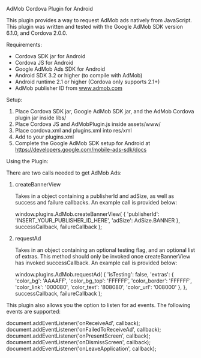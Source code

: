 AdMob Cordova Plugin for Android

This plugin provides a way to request AdMob ads natively from JavaScript.
This plugin was written and tested with the Google AdMob SDK version 6.1.0,
and Cordova 2.0.0.

Requirements:

- Cordova SDK jar for Android
- Cordova JS for Android
- Google AdMob Ads SDK for Android
- Android SDK 3.2 or higher (to compile with AdMob)
- Android runtime 2.1 or higher (Cordova only supports 2.1+)
- AdMob publisher ID from www.admob.com

Setup:

1. Place Cordova SDK jar, Google AdMob SDK jar, and the AdMob Cordova plugin
   jar inside libs/
2. Place Cordova JS and AdMobPlugin.js inside assets/www/
3. Place cordova.xml and plugins.xml into res/xml
4. Add <plugin name='AdMobPlugin' value='com.google.cordova.plugin.AdMobPlugin'/>
   to your plugins.xml
5. Complete the Google AdMob SDK setup for Android at
   https://developers.google.com/mobile-ads-sdk/docs

Using the Plugin:

There are two calls needed to get AdMob Ads:

1. createBannerView

   Takes in a object containing a publisherId and adSize, as well as success
   and failure callbacks.  An example call is provided below:

     window.plugins.AdMob.createBannerView(
         {
           'publisherId': 'INSERT_YOUR_PUBLISHER_ID_HERE',
           'adSize': AdSize.BANNER
         },
         successCallback,
         failureCallback
     );

2. requestAd

   Takes in an object containing an optional testing flag, and an optional
   list of extras.  This method should only be invoked once createBannerView
   has invoked successCallback.  An example call is provided below:

     window.plugins.AdMob.requestAd(
         {
           'isTesting': false,
           'extras': {
             'color_bg': 'AAAAFF',
             'color_bg_top': 'FFFFFF',
             'color_border': 'FFFFFF',
             'color_link': '000080',
             'color_text': '808080',
             'color_url': '008000'
           },
         },
         successCallback,
         failureCallback
     );


This plugin also allows you the option to listen for ad events.  The following
events are supported:

document.addEventListener('onReceiveAd', callback);
document.addEventListener('onFailedToReceiveAd', callback);
document.addEventListener('onPresentScreen', callback);
document.addEventListener('onDismissScreen', callback);
document.addEventListener('onLeaveApplication', callback);
